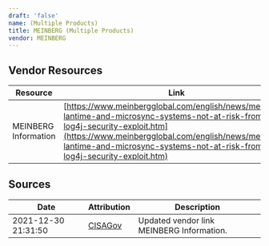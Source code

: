 ```yaml
---
draft: 'false'
name: (Multiple Products)
title: MEINBERG (Multiple Products)
vendor: MEINBERG
---
```


## Vendor Resources
| Resource | Link |
| --- | --- |
| MEINBERG Information | [https://www.meinbergglobal.com/english/news/meinberg-lantime-and-microsync-systems-not-at-risk-from-log4j-security-exploit.htm](https://www.meinbergglobal.com/english/news/meinberg-lantime-and-microsync-systems-not-at-risk-from-log4j-security-exploit.htm) |



## Sources
| Date | Attribution | Description |
| --- | --- | --- |
| 2021-12-30 21:31:50 | [CISAGov](https://raw.githubusercontent.com/cisagov/log4j-affected-db/develop/README.md) | Updated vendor link MEINBERG Information.  |
